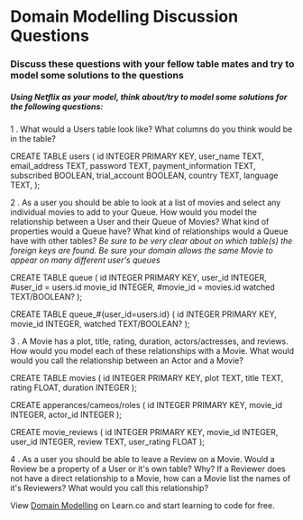 # Domain Modelling Discussion Questions

### Discuss these questions with your fellow table mates and try to model some solutions to the questions  


##### Using Netflix as your model, think about/try to model some solutions for the following questions:

1 . What would a Users table look like? What columns do you think would be in the table?

CREATE TABLE users (
  id INTEGER PRIMARY KEY,
  user_name TEXT,
  email_address TEXT,
  password TEXT,
  payment_information TEXT,
  subscribed BOOLEAN,
  trial_account BOOLEAN,
  country TEXT,
  language TEXT,
  );

2 . As a user you should be able to look at a list of movies and select any individual movies to add to your Queue. How would you model the relationship between a User and their Queue of Movies? What kind of properties would a Queue have? What kind of relationships would a Queue have with other tables? _Be sure to be very clear about on which table(s) the foreign keys are found. Be sure your domain allows the same Movie to appear on many different user's queues_

CREATE TABLE queue (
  id INTEGER PRIMARY KEY,
  user_id INTEGER,               #user_id = users.id
  movie_id INTEGER,              #movie_id = movies.id
  watched TEXT/BOOLEAN?
  );

CREATE TABLE queue_#{user_id=users.id} (
  id INTEGER PRIMARY KEY,
  movie_id INTEGER,
  watched TEXT/BOOLEAN?
  );

3 . A Movie has a plot, title, rating, duration, actors/actresses, and reviews. How would you model each of these relationships with a Movie. What would would you call the relationship between an Actor and a Movie?

CREATE TABLE movies (
  id INTEGER PRIMARY KEY,
  plot TEXT,
  title TEXT,
  rating FLOAT,
  duration INTEGER
  );

CREATE apperances/cameos/roles (
  id INTEGER PRIMARY KEY,
  movie_id INTEGER,
  actor_id INTEGER
  );

CREATE movie_reviews (
  id INTEGER PRIMARY KEY,
  movie_id INTEGER,
  user_id INTEGER,
  review TEXT,
  user_rating FLOAT
  );

4 . As a user you should be able to leave a Review on a Movie. Would a Review be a property of a User or it's own table? Why? If a Reviewer does not have a direct relationship to a Movie, how can a Movie list the names of it's Reviewers? What would you call this relationship?




<p class='util--hide'>View <a href='https://learn.co/lessons/week-2-day-4-discussion'>Domain Modelling</a> on Learn.co and start learning to code for free.</p>
